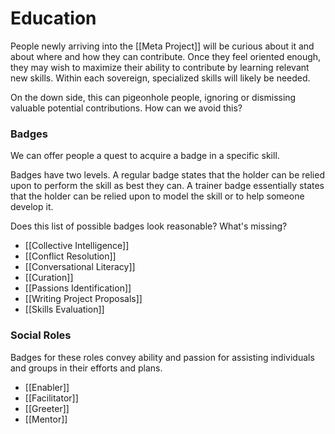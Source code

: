# Education
People newly arriving into the [[Meta Project]] will be curious about it and about where and how they can contribute. Once they feel oriented enough, they may wish to maximize their ability to contribute by learning relevant new skills. Within each sovereign, specialized skills will likely be needed.

On the down side, this can pigeonhole people, ignoring or dismissing valuable potential contributions. How can we avoid this?

### Badges
We can offer people a quest to acquire a badge in a specific skill.

Badges have two levels. A regular badge states that the holder can be relied upon to perform the skill as best they can. A trainer badge essentially states that the holder can be relied upon to model the skill or to help someone develop it. 

Does this list of possible badges look reasonable? What's missing?

- [[Collective Intelligence]]  
- [[Conflict Resolution]]  
- [[Conversational Literacy]]  
- [[Curation]]  
- [[Passions Identification]]  
- [[Writing Project Proposals]]  
- [[Skills Evaluation]]  

### Social Roles

Badges for these roles convey ability and passion for assisting individuals and groups in their efforts and plans.

- [[Enabler]]  
- [[Facilitator]]  
- [[Greeter]]  
- [[Mentor]]  